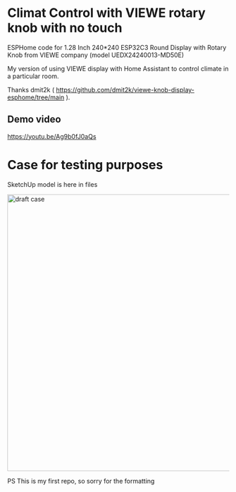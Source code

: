 # Climat Control with VIEWE rotary knob with no touch
ESPHome code for 1.28 Inch 240*240 ESP32C3 Round Display with Rotary Knob from VIEWE company (model UEDX24240013-MD50E)

My version of using VIEWE display with Home Assistant to control climate in a particular room.

Thanks dmit2k ( https://github.com/dmit2k/viewe-knob-display-esphome/tree/main ).

## Demo video

https://youtu.be/Ag9b0fJ0aQs

# Case for testing purposes
SketchUp model is here in files 

<img width="628" alt="draft case" src="https://github.com/user-attachments/assets/15dfe8d4-635b-45e5-9a7f-d3bcc4dd9a8f" />



PS This is my first repo, so sorry for the formatting
